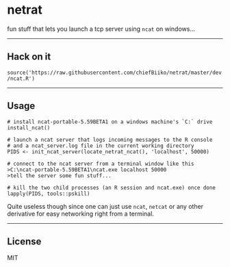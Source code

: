 # netrat

fun stuff that lets you launch a tcp server using `ncat` on windows...

***

## Hack on it

`source('https://raw.githubusercontent.com/chiefBiiko/netrat/master/dev/ncat.R')`

***

## Usage

```
# install ncat-portable-5.59BETA1 on a windows machine's `C:` drive
install_ncat()

# launch a ncat server that logs incoming messages to the R console 
# and a ncat_server.log file in the current working directory
PIDS <- init_ncat_server(locate_netrat_ncat(), 'localhost', 50000)

# connect to the ncat server from a terminal window like this
>C:\ncat-portable-5.59BETA1\ncat.exe localhost 50000
>tell the server some fun stuff...

# kill the two child processes (an R session and ncat.exe) once done
lapply(PIDS, tools::pskill)
```

Quite useless though since one can just use `ncat`, `netcat` or any 
other derivative for easy networking right from a terminal.

***

## License

MIT